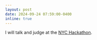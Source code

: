 ```yaml
---
layout: post
date: 2024-09-24 07:59:00-0400
inline: true
---
```


I will talk and judge at the [NYC Hackathon](https://nyc-haq.org/agenda).
